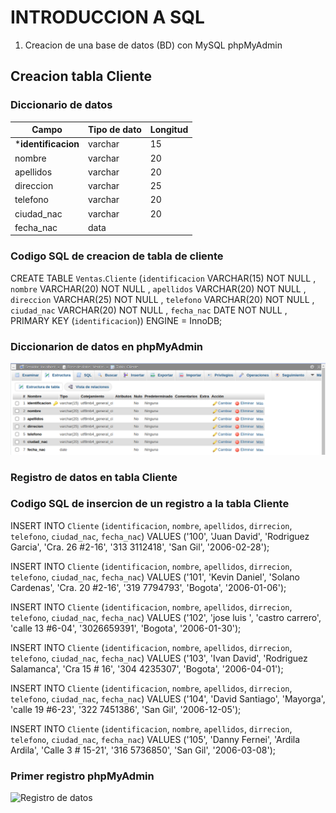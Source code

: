 # INTRODUCCION A SQL

1. Creacion de una base de datos (BD) con MySQL phpMyAdmin

## Creacion tabla Cliente
### Diccionario de datos
|Campo|Tipo de dato|Longitud|
|-----|------------|--------|
|***identificacion**|varchar|15|
|nombre|varchar|20|
|apellidos|varchar|20|
|direccion|varchar|25|
|telefono|varchar|20|
|ciudad_nac|varchar|20|
|fecha_nac|data||

### Codigo SQL de creacion de tabla de cliente
CREATE TABLE `Ventas`.`Cliente` (`identificacion` VARCHAR(15) NOT NULL , `nombre` VARCHAR(20) NOT NULL , `apellidos` VARCHAR(20) NOT NULL , `direccion` VARCHAR(25) NOT NULL , `telefono` VARCHAR(20) NOT NULL , `ciudad_nac` VARCHAR(20) NOT NULL , `fecha_nac` DATE NOT NULL , PRIMARY KEY (`identificacion`)) ENGINE = InnoDB;

### Diccionarion de datos en phpMyAdmin
![Diccionario de datos](diccionario.png "Diccionario de datos")

### Registro de datos en tabla Cliente

### Codigo SQL de insercion de un registro a la tabla Cliente
INSERT INTO `Cliente` (`identificacion`, `nombre`, `apellidos`, `dirrecion`, `telefono`, `ciudad_nac`, `fecha_nac`) VALUES ('100', 'Juan David', 'Rodriguez Garcia', 'Cra. 26 #2-16', '313 3112418', 'San Gil', '2006-02-28');

INSERT INTO `Cliente` (`identificacion`, `nombre`, `apellidos`, `dirrecion`, `telefono`, `ciudad_nac`, `fecha_nac`) VALUES ('101', 'Kevin Daniel', 'Solano Cardenas', 'Cra. 20 #2-16', '319 7794793', 'Bogota', '2006-01-06');

INSERT INTO `Cliente` (`identificacion`, `nombre`, `apellidos`, `dirrecion`, `telefono`, `ciudad_nac`, `fecha_nac`) VALUES ('102', 'jose luis ', 'castro carrero', 'calle 13 #6-04', '3026659391', 'Bogota', '2006-01-30');

INSERT INTO `Cliente` (`identificacion`, `nombre`, `apellidos`, `dirrecion`, `telefono`, `ciudad_nac`, `fecha_nac`) VALUES ('103', 'Ivan David', 'Rodriguez Salamanca', 'Cra 15 # 16', '304 4235307', 'Bogota', '2006-04-01');

INSERT INTO `Cliente` (`identificacion`, `nombre`, `apellidos`, `dirrecion`, `telefono`, `ciudad_nac`, `fecha_nac`) VALUES ('104', 'David Santiago', 'Mayorga', 'calle 19 #6-23', '322 7451386', 'San Gil', '2006-12-05');

INSERT INTO `Cliente` (`identificacion`, `nombre`, `apellidos`, `dirrecion`, `telefono`, `ciudad_nac`, `fecha_nac`) VALUES ('105', 'Danny Fernei', 'Ardila Ardila', 'Calle 3 # 15-21', '316 5736850', 'San Gil', '2006-03-08');


### Primer registro phpMyAdmin
![Registro de datos](registros.npg "Registro de datos")